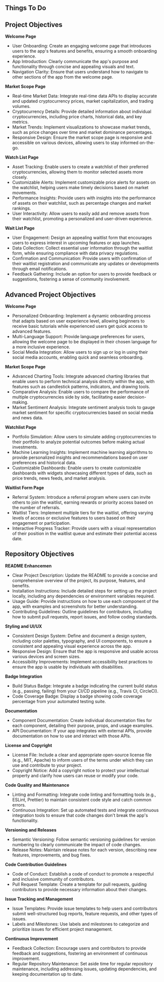 ## Things To Do

## **Project Objectives**

**Welcome Page**

- User Onboarding: Create an engaging welcome page that introduces users to the app's features and benefits, ensuring a smooth onboarding experience.
- App Introduction: Clearly communicate the app's purpose and functionality through concise and appealing visuals and text.
- Navigation Clarity: Ensure that users understand how to navigate to other sections of the app from the welcome page.

**Market Scope Page**

- Real-time Market Data: Integrate real-time data APIs to display accurate and updated cryptocurrency prices, market capitalization, and trading volumes.
- Cryptocurrency Details: Provide detailed information about individual cryptocurrencies, including price charts, historical data, and key metrics.
- Market Trends: Implement visualizations to showcase market trends, such as price changes over time and market dominance percentages.
- Responsive Design: Ensure the market scope page is responsive and accessible on various devices, allowing users to stay informed on-the-go.

**Watch List Page**

- Asset Tracking: Enable users to create a watchlist of their preferred cryptocurrencies, allowing them to monitor selected assets more closely.
- Customizable Alerts: Implement customizable price alerts for assets on the watchlist, helping users make timely decisions based on market movements.
- Performance Insights: Provide users with insights into the performance of assets on their watchlist, such as percentage changes and market rankings.
- User Interactivity: Allow users to easily add and remove assets from their watchlist, promoting a personalized and user-driven experience.

**Wait List Page**

- User Engagement: Design an appealing waitlist form that encourages users to express interest in upcoming features or app launches.
- Data Collection: Collect essential user information through the waitlist form, while ensuring compliance with data privacy regulations.
- Confirmation and Communication: Provide users with confirmation of their waitlist registration and communicate any updates or developments through email notifications.
- Feedback Gathering: Include an option for users to provide feedback or suggestions, fostering a sense of community involvement.

## **Advanced Project Objectives**

**Welcome Page**

- Personalized Onboarding: Implement a dynamic onboarding process that adapts based on user experience level, allowing beginners to receive basic tutorials while experienced users get quick access to advanced features.
- Multi-Language Support: Provide language preferences for users, allowing the welcome page to be displayed in their chosen language for a more inclusive experience.
- Social Media Integration: Allow users to sign up or log in using their social media accounts, enabling quick and seamless onboarding.

**Market Scope Page**

- Advanced Charting Tools: Integrate advanced charting libraries that enable users to perform technical analysis directly within the app, with features such as candlestick patterns, indicators, and drawing tools.
- Comparative Analysis: Enable users to compare the performance of multiple cryptocurrencies side by side, facilitating easier decision-making.
- Market Sentiment Analysis: Integrate sentiment analysis tools to gauge market sentiment for specific cryptocurrencies based on social media and news data.

**Watchlist Page**

- Portfolio Simulation: Allow users to simulate adding cryptocurrencies to their portfolio to analyze potential outcomes before making actual investments.
- Machine Learning Insights: Implement machine learning algorithms to provide personalized insights and recommendations based on user preferences and historical data.
- Customizable Dashboards: Enable users to create customizable dashboards with widgets showcasing different types of data, such as price trends, news feeds, and market analysis.

**Waitlist Form Page**

- Referral System: Introduce a referral program where users can invite others to join the waitlist, earning rewards or priority access based on the number of referrals.
- Waitlist Tiers: Implement multiple tiers for the waitlist, offering varying levels of access or exclusive features to users based on their engagement or participation.
- Interactive Progress Tracker: Provide users with a visual representation of their position in the waitlist queue and estimate their potential access date.

## **Repository Objectives**

**README Enhancemen**

- Clear Project Description: Update the README to provide a concise and comprehensive overview of the project, its purpose, features, and benefits.
- Installation Instructions: Include detailed steps for setting up the project locally, including any dependencies or environment variables required.
- Usage Guide: Provide instructions on how to use each component of the app, with examples and screenshots for better understanding.
- Contributing Guidelines: Outline guidelines for contributors, including how to submit pull requests, report issues, and follow coding standards.

**Styling and UI/UX**

- Consistent Design System: Define and document a design system, including color palettes, typography, and UI components, to ensure a consistent and appealing visual experience across the app.
- Responsive Design: Ensure that the app is responsive and usable across various devices and screen sizes.
- Accessibility Improvements: Implement accessibility best practices to ensure the app is usable by individuals with disabilities.

**Badge Integration**

- Build Status Badge: Integrate a badge indicating the current build status (e.g., passing, failing) from your CI/CD pipeline (e.g., Travis CI, CircleCI).
- Code Coverage Badge: Display a badge showing code coverage percentage from your automated testing suite.

**Documentation**

- Component Documentation: Create individual documentation files for each component, detailing their purpose, props, and usage examples.
- API Documentation: If your app integrates with external APIs, provide documentation on how to use and interact with those APIs.

**License and Copyright**

- License File: Include a clear and appropriate open-source license file (e.g., MIT, Apache) to inform users of the terms under which they can use and contribute to your project.
- Copyright Notice: Add a copyright notice to protect your intellectual property and clarify how users can reuse or modify your code.

**Code Quality and Maintenance**

- Linting and Formatting: Integrate code linting and formatting tools (e.g., ESLint, Prettier) to maintain consistent code style and catch common errors.
- Continuous Integration: Set up automated tests and integrate continuous integration tools to ensure that code changes don't break the app's functionality.

**Versioning and Releases**

- Semantic Versioning: Follow semantic versioning guidelines for version numbering to clearly communicate the impact of code changes.
- Release Notes: Maintain release notes for each version, describing new features, improvements, and bug fixes.

**Code Contribution Guidelines**

- Code of Conduct: Establish a code of conduct to promote a respectful and inclusive community of contributors.
- Pull Request Template: Create a template for pull requests, guiding contributors to provide necessary information about their changes.

**Issue Tracking and Management**

- Issue Templates: Provide issue templates to help users and contributors submit well-structured bug reports, feature requests, and other types of issues.
- Labels and Milestones: Use labels and milestones to categorize and prioritize issues for efficient project management.

**Continuous Improvement**

- Feedback Collection: Encourage users and contributors to provide feedback and suggestions, fostering an environment of continuous improvement.
- Regular Repository Maintenance: Set aside time for regular repository maintenance, including addressing issues, updating dependencies, and keeping documentation up to date.
